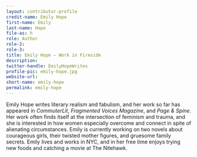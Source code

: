 ```yaml
---
layout: contributor-profile
credit-name: Emily Hope
first-name: Emily
last-name: Hope
file-as: h
role: Author
role-2:
role-3:
title: Emily Hope — Work in Fireside
description:
twitter-handle: EmilyHopeWrites
profile-pic: emily-hope.jpg
website-url: 
short-name: emily-hope
permalink: emily-hope
---
```

Emily Hope writes literary realism and fabulism, and her work so far has appeared in _CommuterLit_, _Fragmented Voices Magazine_, and _Page & Spine_. Her work often finds itself at the intersection of feminism and trauma, and she is interested in how women especially overcome and connect in spite of alienating circumstances. Emily is currently working on two novels about courageous girls, their twisted mother figures, and gruesome family secrets. Emily lives and works in NYC, and in her free time enjoys trying new foods and catching a movie at The Nitehawk.
